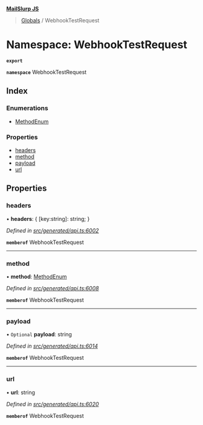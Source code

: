 **[MailSlurp JS](../README.md)**

> [Globals](../README.md) / WebhookTestRequest

# Namespace: WebhookTestRequest

**`export`** 

**`namespace`** WebhookTestRequest

## Index

### Enumerations

* [MethodEnum](../enums/webhooktestrequest.methodenum.md)

### Properties

* [headers](webhooktestrequest.md#headers)
* [method](webhooktestrequest.md#method)
* [payload](webhooktestrequest.md#payload)
* [url](webhooktestrequest.md#url)

## Properties

### headers

•  **headers**: { [key:string]: string;  }

*Defined in [src/generated/api.ts:6002](https://github.com/mailslurp/mailslurp-client/blob/d7397d3/src/generated/api.ts#L6002)*

**`memberof`** WebhookTestRequest

___

### method

•  **method**: [MethodEnum](../enums/webhooktestrequest.methodenum.md)

*Defined in [src/generated/api.ts:6008](https://github.com/mailslurp/mailslurp-client/blob/d7397d3/src/generated/api.ts#L6008)*

**`memberof`** WebhookTestRequest

___

### payload

• `Optional` **payload**: string

*Defined in [src/generated/api.ts:6014](https://github.com/mailslurp/mailslurp-client/blob/d7397d3/src/generated/api.ts#L6014)*

**`memberof`** WebhookTestRequest

___

### url

•  **url**: string

*Defined in [src/generated/api.ts:6020](https://github.com/mailslurp/mailslurp-client/blob/d7397d3/src/generated/api.ts#L6020)*

**`memberof`** WebhookTestRequest
